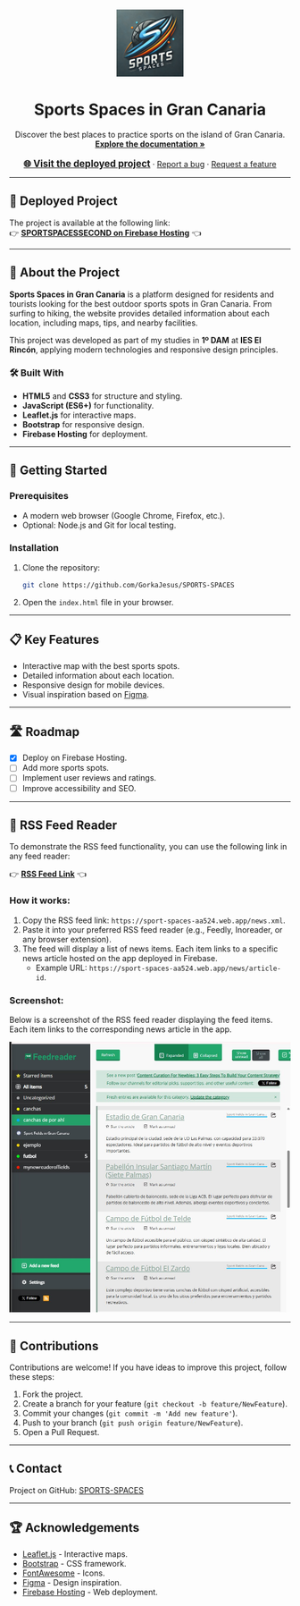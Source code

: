 <!-- PROJECT LOGO -->
<br />
<p align="center">
  <a href="https://github.com/GorkaJesus/SPORTS-SPACES">
    <img src="src/assets/img/logo.jpg" alt="Logo" width="120" height="120">
  </a>

  <h1 align="center">Sports Spaces in Gran Canaria</h1>

  <p align="center">
    Discover the best places to practice sports on the island of Gran Canaria.
    <br />
    <a href="https://github.com/GorkaJesus/SPORTS-SPACES"><strong>Explore the documentation »</strong></a>
    <br />
    <br />
    <a href="https://sport-spaces-aa524.web.app/" style="font-size: 1.2em; font-weight: bold;">🌐 Visit the deployed project</a>
    ·
    <a href="https://github.com/GorkaJesus/SPORTS-SPACES/issues">Report a bug</a>
    ·
    <a href="https://github.com/GorkaJesus/SPORTS-SPACES/issues">Request a feature</a>
  </p>
</p>

---

## 🌟 Deployed Project

The project is available at the following link:  
👉 **[SPORTSPACESSECOND on Firebase Hosting](https://sport-spaces-aa524.web.app/)** 👈

---

## 📖 About the Project

**Sports Spaces in Gran Canaria** is a platform designed for residents and tourists looking for the best outdoor sports spots in Gran Canaria. From surfing to hiking, the website provides detailed information about each location, including maps, tips, and nearby facilities.

This project was developed as part of my studies in **1º DAM** at **IES El Rincón**, applying modern technologies and responsive design principles.

### 🛠️ Built With

- **HTML5** and **CSS3** for structure and styling.
- **JavaScript (ES6+)** for functionality.
- **Leaflet.js** for interactive maps.
- **Bootstrap** for responsive design.
- **Firebase Hosting** for deployment.

---

## 🚀 Getting Started

### Prerequisites

- A modern web browser (Google Chrome, Firefox, etc.).
- Optional: Node.js and Git for local testing.

### Installation

1. Clone the repository:
   ```bash
   git clone https://github.com/GorkaJesus/SPORTS-SPACES
   ```
2. Open the `index.html` file in your browser.

---

## 📋 Key Features

- Interactive map with the best sports spots.
- Detailed information about each location.
- Responsive design for mobile devices.
- Visual inspiration based on [Figma](https://www.figma.com/community/file/897597577856706975).

---

## 🛣️ Roadmap

- [x] Deploy on Firebase Hosting.
- [ ] Add more sports spots.
- [ ] Implement user reviews and ratings.
- [ ] Improve accessibility and SEO.

---

## 📰 RSS Feed Reader

To demonstrate the RSS feed functionality, you can use the following link in any feed reader:

👉 **[RSS Feed Link](https://sport-spaces-aa524.web.app/news.xml)** 👈

### How it works:
1. Copy the RSS feed link: `https://sport-spaces-aa524.web.app/news.xml`.
2. Paste it into your preferred RSS feed reader (e.g., Feedly, Inoreader, or any browser extension).
3. The feed will display a list of news items. Each item links to a specific news article hosted on the app deployed in Firebase.
   - Example URL: `https://sport-spaces-aa524.web.app/news/article-id`.

### Screenshot:
Below is a screenshot of the RSS feed reader displaying the feed items. Each item links to the corresponding news article in the app.

<p align="center">
  <img src="src/assets/img/feedreaderreadme.jpg" alt="RSS Feed Reader Screenshot" width="600">
</p>

---

## 🤝 Contributions

Contributions are welcome! If you have ideas to improve this project, follow these steps:

1. Fork the project.
2. Create a branch for your feature (`git checkout -b feature/NewFeature`).
3. Commit your changes (`git commit -m 'Add new feature'`).
4. Push to your branch (`git push origin feature/NewFeature`).
5. Open a Pull Request.

---

## 📞 Contact

Project on GitHub: [SPORTS-SPACES](https://github.com/GorkaJesus/SPORTS-SPACES)

---

## 🏆 Acknowledgements

- [Leaflet.js](https://leafletjs.com/) - Interactive maps.
- [Bootstrap](https://getbootstrap.com/) - CSS framework.
- [FontAwesome](https://fontawesome.com/) - Icons.
- [Figma](https://www.figma.com/) - Design inspiration.
- [Firebase Hosting](https://firebase.google.com/) - Web deployment.

